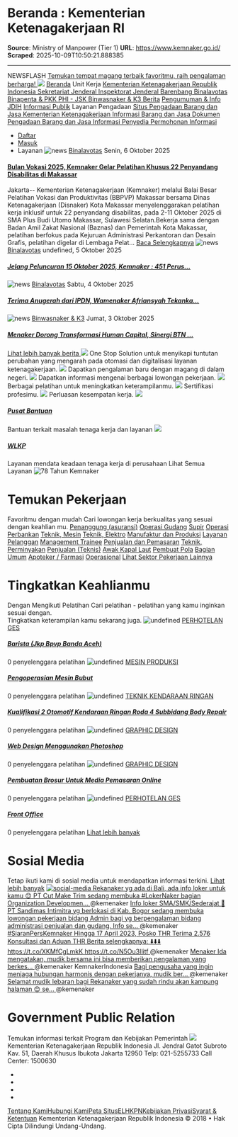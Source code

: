 # Beranda : Kementerian Ketenagakerjaan RI

**Source**: Ministry of Manpower (Tier 1)
**URL**: https://www.kemnaker.go.id/
**Scraped**: 2025-10-09T10:50:21.888385

---

NEWSFLASH
[ Temukan tempat magang terbaik favoritmu, raih pengalaman berharga! ](https://maganghub.kemnaker.go.id/)
[![](https://www.kemnaker.go.id/assets/images/logo-color.png)](https://www.kemnaker.go.id/)
[Beranda](https://www.kemnaker.go.id/)
Unit Kerja
[ Kementerian Ketenagakerjaan Republik Indonesia ](https://www.kemnaker.go.id/unit/menteri-ketenagakerjaan)[ Sekretariat Jenderal ](https://www.kemnaker.go.id/unit/sekretariat-jendral)[ Inspektorat Jenderal ](https://www.kemnaker.go.id/unit/inspektorat-jendral)[ Barenbang ](https://www.kemnaker.go.id/unit/barenbang)[ Binalavotas ](https://www.kemnaker.go.id/unit/binalattas)[ Binapenta & PKK ](https://www.kemnaker.go.id/unit/binapenta-pkk)[ PHI - JSK ](https://www.kemnaker.go.id/unit/phi-jsk)[ Binwasnaker & K3 ](https://www.kemnaker.go.id/unit/binwasnaker-k3)
[Berita](https://www.kemnaker.go.id/news/all)
[Pengumuman & Info](https://www.kemnaker.go.id/news/search?tags=pengumuman-dan-info)
[JDIH](http://jdih.kemnaker.go.id/)
[Informasi Publik](http://layananinformasi.kemnaker.go.id/)
Layanan Pengadaan
[ Situs Pengadaan Barang dan Jasa Kementerian Ketenagakerjaan ](https://spse.inaproc.id/kemnaker)[ Informasi Barang dan Jasa ](https://spse.inaproc.id/kemnaker/amel)[ Dokumen Pengadaan Barang dan Jasa ](https://ppid.kemnaker.go.id/barang-dan-jasa)[ Informasi Penyedia ](https://daftar-hitam.inaproc.id/)[ Permohonan Informasi ](https://ppid.kemnaker.go.id)
* [Daftar](https://www.kemnaker.go.id/)
* [Masuk](https://www.kemnaker.go.id/)
* Layanan
![news](https://www.kemnaker.go.id/assets/images/loading.svg)
[Binalavotas](https://www.kemnaker.go.id/news/binalattas)
Senin, 6 Oktober 2025
#### [ Bulan Vokasi 2025, Kemnaker Gelar Pelatihan Khusus 22 Penyandang Disabilitas di Makassar  ](https://www.kemnaker.go.id/news/detail/bulan-vokasi-2025-kemnaker-gelar-pelatihan-khusus-22-penyandang-disabilitas-di-makassar)
Jakarta-- Kementerian Ketenagakerjaan (Kemnaker) melalui Balai Besar Pelatihan Vokasi dan Produktivitas (BBPVP) Makassar bersama Dinas Ketenagakerjaan (Disnaker) Kota Makassar menyelenggarakan pelatihan kerja inklusif untuk 22 penyandang disabilitas, pada 2-11 Oktober 2025 di SMA Plus Budi Utomo Makassar, Sulawesi Selatan.Bekerja sama dengan Badan Amil Zakat Nasional (Baznas) dan Pemerintah Kota Makassar, pelatihan berfokus pada Kejuruan Administrasi Perkantoran dan Desain Grafis, pelatihan digelar di Lembaga Pelat...
[Baca Selengkapnya](https://www.kemnaker.go.id/news/detail/bulan-vokasi-2025-kemnaker-gelar-pelatihan-khusus-22-penyandang-disabilitas-di-makassar)
![news](https://www.kemnaker.go.id/assets/images/loading.svg)
[Binalavotas](https://www.kemnaker.go.id/news/binalattas)
undefined, 5 Oktober 2025
##### [Jelang Peluncuran 15 Oktober 2025, Kemnaker : 451 Perus...](https://www.kemnaker.go.id/news/detail/jelang-peluncuran-15-oktober-2025-kemnaker-451-perusahaan-daftar-program-magang-nasional)
![news](https://www.kemnaker.go.id/assets/images/loading.svg)
[Binalavotas](https://www.kemnaker.go.id/news/binalattas)
Sabtu, 4 Oktober 2025
##### [Terima Anugerah dari IPDN, Wamenaker Afriansyah Tekanka...](https://www.kemnaker.go.id/news/detail/terima-anugerah-dari-ipdn-wamenaker-afriansyah-tekankan-pentingnya-kepemimpinan-visioner)
![news](https://www.kemnaker.go.id/assets/images/loading.svg)
[Binwasnaker & K3](https://www.kemnaker.go.id/news/binwasnaker-k3)
Jumat, 3 Oktober 2025
##### [Menaker Dorong Transformasi Human Capital, Sinergi BTN ...](https://www.kemnaker.go.id/news/detail/menaker-dorong-transformasi-human-capital-sinergi-btn-dan-serikat-pekerja-jadi-teladan)
[ Lihat lebih banyak berita ](https://www.kemnaker.go.id/news/all)
![](https://www.kemnaker.go.id/assets/img/siaker-logo-blue.svg)
One Stop Solution untuk menyikapi tuntutan perubahan yang mengarah pada otomasi dan digitalisasi layanan ketenagakerjaan. 
![](https://www.kemnaker.go.id/assets/images/services/magang_icon.svg)[](https://maganghub.kemnaker.go.id/)
Dapatkan pengalaman baru dengan magang di dalam negeri. 
![](https://www.kemnaker.go.id/assets/images/services/karirhub-lower.svg)[](https://karirhub.kemnaker.go.id/)
Dapatkan informasi mengenai berbagai lowongan pekerjaan. 
![](https://www.kemnaker.go.id/assets/images/services/skillhub-lower.svg)[](https://pelatihan.kemnaker.go.id/)
Berbagai pelatihan untuk meningkatkan keterampilanmu. 
![](https://www.kemnaker.go.id/assets/images/services/sertihub-lower.svg)[](https://bnsp.go.id/)
Sertifikasi profesimu. 
![](https://www.kemnaker.go.id/assets/images/services/bizhub-lower.svg)[](https://bizhub.kemnaker.go.id/)
Perluasan kesempatan kerja. 
![](https://portal.kemnaker.go.id/storage/attachments/645/849/bce/Mw0twPfulm1ee3bCFH4m39xkPeqOPPZerZjItiw0.svg)
#####  [ Pusat Bantuan ](https://bantuan.kemnaker.go.id)
Bantuan terkait masalah tenaga kerja dan layanan
![](https://portal.kemnaker.go.id/storage/attachments/0c7/120/017/nivCZf11JAWZr0nMWcCukvwvIy8Y5iuN241qMgl7.svg)
#####  [ WLKP ](https://wajiblapor.kemnaker.go.id)
Layanan mendata keadaan tenaga kerja di perusahaan
Lihat Semua Layanan 
![78 Tahun Kemnaker](https://www.kemnaker.go.id/assets/images/78-kemnaker.jpg)
#  Temukan Pekerjaan   
Favoritmu dengan mudah 
Cari lowongan kerja berkualitas yang sesuai   
dengan keahlian mu. 
[ Penanggung (asuransi)](https://karirhub.kemnaker.go.id/vacancies?jobFunctions=e78dbea3-e6bd-6848-71ee-244667ddb068&type=industrial_vacancy)
[ Operasi Gudang](https://karirhub.kemnaker.go.id/vacancies?jobFunctions=37cf5ce4-3e89-1975-abeb-abe88cd3b7ec&type=industrial_vacancy)
[ Supir](https://karirhub.kemnaker.go.id/vacancies?jobFunctions=fe35e720-a54c-ee15-ae49-9f50399149dc&type=industrial_vacancy)
[ Operasi Perbankan](https://karirhub.kemnaker.go.id/vacancies?jobFunctions=31d4a1fe-336f-b976-b6ab-9b83d1a86650&type=industrial_vacancy)
[ Teknik, Mesin](https://karirhub.kemnaker.go.id/vacancies?jobFunctions=8a514b0c-e76c-8a42-707e-f468d299d79c&type=industrial_vacancy)
[ Teknik, Elektro](https://karirhub.kemnaker.go.id/vacancies?jobFunctions=5415f71d-92bc-c509-c015-78cac781f1ed&type=industrial_vacancy)
[ Manufaktur dan Produksi](https://karirhub.kemnaker.go.id/vacancies?jobFunctions=89c8f1c1-8000-42db-7a2f-ae940b9d8ec4&type=industrial_vacancy)
[ Layanan Pelanggan](https://karirhub.kemnaker.go.id/vacancies?jobFunctions=35ccaa13-417a-6fed-4c06-9f251b80e325&type=industrial_vacancy)
[ Management Trainee](https://karirhub.kemnaker.go.id/vacancies?jobFunctions=01624938-c687-7b58-cd05-97a753534df1&type=industrial_vacancy)
[ Penjualan dan Pemasaran](https://karirhub.kemnaker.go.id/vacancies?jobFunctions=f8fc2163-d996-b82f-a170-7c308957b440&type=industrial_vacancy)
[ Teknik, Perminyakan](https://karirhub.kemnaker.go.id/vacancies?jobFunctions=143b3805-3e44-4270-0822-9d8f10d40de4&type=industrial_vacancy)
[ Penjualan (Teknis)](https://karirhub.kemnaker.go.id/vacancies?jobFunctions=abe89964-2a35-7ea2-0c5b-e156f318d50f&type=industrial_vacancy)
[ Awak Kapal Laut](https://karirhub.kemnaker.go.id/vacancies?jobFunctions=36859009-b4ac-979d-97b1-a6081a925f7e&type=industrial_vacancy)
[ Pembuat Pola](https://karirhub.kemnaker.go.id/vacancies?jobFunctions=890fccd1-9408-fee9-3036-c13ee121720c&type=industrial_vacancy)
[ Bagian Umum](https://karirhub.kemnaker.go.id/vacancies?jobFunctions=960f3a59-e941-c751-f556-dd0fab4250db&type=industrial_vacancy)
[ Apoteker / Farmasi](https://karirhub.kemnaker.go.id/vacancies?jobFunctions=6833ffe5-42c3-036e-a140-1aa39ad40c50&type=industrial_vacancy)
[ Operasional](https://karirhub.kemnaker.go.id/vacancies?jobFunctions=14a15399-6188-5cd1-003e-3f12030058a6&type=industrial_vacancy)
[Lihat Sektor Pekerjaan Lainnya ](https://karirhub.kemnaker.go.id/vacancies?type=industrial_vacancy)
#  Tingkatkan Keahlianmu   
Dengan Mengikuti Pelatihan 
Cari pelatihan - pelatihan yang kamu inginkan sesuai dengan.   
Tingkatkan keterampilan kamu sekarang juga. 
![undefined](https://www.kemnaker.go.id/assets/images/loading.svg)
[PERHOTELAN GES](https://pelatihan.kemnaker.go.id/programs?vocationals=d5744527-3d87-4fe4-b652-8832f9c5bef2)
##### [Barista (Jkp Bpvp Banda Aceh)](https://pelatihan.kemnaker.go.id/programs/3db6adb3-b887-42c1-91ba-4e0bac2f5d61/detail)
0 penyelenggara pelatihan 
![undefined](https://www.kemnaker.go.id/assets/images/loading.svg)
[MESIN PRODUKSI](https://pelatihan.kemnaker.go.id/programs?vocationals=a48e7c2b-913c-471e-b973-0213272fc2cd)
##### [Pengoperasian Mesin Bubut](https://pelatihan.kemnaker.go.id/programs/d5ddad3f-b208-4551-a253-5069983d729b/detail)
0 penyelenggara pelatihan 
![undefined](https://www.kemnaker.go.id/assets/images/loading.svg)
[TEKNIK KENDARAAN RINGAN](https://pelatihan.kemnaker.go.id/programs?vocationals=906837e5-6f5c-4dcd-a6e9-fd7293f89c8f)
##### [Kualifikasi 2 Otomotif Kendaraan Ringan Roda 4 Subbidang Body Repair](https://pelatihan.kemnaker.go.id/programs/4d6a22a1-a264-4b46-97c1-026a3a7d9251/detail)
0 penyelenggara pelatihan 
![undefined](https://www.kemnaker.go.id/assets/images/loading.svg)
[GRAPHIC DESIGN](https://pelatihan.kemnaker.go.id/programs?vocationals=3bacd8da-2eb7-4fbb-8c26-b0dd36feaca2)
##### [Web Design Menggunakan Photoshop](https://pelatihan.kemnaker.go.id/programs/5555ec31-4f24-4bb3-b69b-ce1909efeee0/detail)
0 penyelenggara pelatihan 
![undefined](https://www.kemnaker.go.id/assets/images/loading.svg)
[GRAPHIC DESIGN](https://pelatihan.kemnaker.go.id/programs?vocationals=3bacd8da-2eb7-4fbb-8c26-b0dd36feaca2)
##### [Pembuatan Brosur Untuk Media Pemasaran Online](https://pelatihan.kemnaker.go.id/programs/d248623a-d832-4109-848f-83246b987d32/detail)
0 penyelenggara pelatihan 
![undefined](https://www.kemnaker.go.id/assets/images/loading.svg)
[PERHOTELAN GES](https://pelatihan.kemnaker.go.id/programs?vocationals=d5744527-3d87-4fe4-b652-8832f9c5bef2)
##### [Front Office](https://pelatihan.kemnaker.go.id/programs/c790a4c4-6eed-4158-b2fb-001c40a973cd/detail)
0 penyelenggara pelatihan 
[ Lihat lebih banyak ](https://pelatihan.kemnaker.go.id/programs)
# Sosial Media
Tetap ikuti kami di sosial media untuk mendapatkan informasi terkini.
[Lihat lebih banyak](https://www.kemnaker.go.id/social-media)
[ ![social-media](https://www.kemnaker.go.id/assets/images/loading.svg) Rekanaker yg ada di Bali, ada info loker untuk kamu 😊 PT Cut Make Trim sedang membuka #LokerNaker bagian Organization Developmen... ](https://twitter.com/KemnakerRI/status/1648926971324407810)
[](https://twitter.com/KemnakerRI/status/1648926971324407810)
[](https://twitter.com/KemnakerRI/status/1648926971324407810)@kemenaker
[ Info loker SMA/SMK/Sederajat 📢 PT Sandimas Intimitra yg berlokasi di Kab. Bogor sedang membuka lowongan pekerjaan bidang Admin bagi yg berpengalaman bidang administrasi penjualan dan gudang. Info se... ](https://twitter.com/KemnakerRI/status/1648918875172634624)
[](https://twitter.com/KemnakerRI/status/1648918875172634624)
[](https://twitter.com/KemnakerRI/status/1648918875172634624)@kemenaker
[ #SiaranPersKemnaker Hingga 17 April 2023, Posko THR Terima 2.576 Konsultasi dan Aduan THR Berita selengkapnya: ⬇️⬇️⬇️ https://t.co/XKMfCgLmkK https://t.co/N5Ou3Ilitf ](https://twitter.com/KemnakerRI/status/1648883485124481024)
[](https://twitter.com/KemnakerRI/status/1648883485124481024)
[](https://twitter.com/KemnakerRI/status/1648883485124481024)@kemenaker
[ Menaker Ida mengatakan, mudik bersama ini bisa memberikan pengalaman yang berkes... ](https://twitter.com/KemnakerRI/status/1648711956185108480)
[](https://twitter.com/KemnakerRI/status/1648711956185108480)
[](https://twitter.com/KemnakerRI/status/1648711956185108480)@kemenaker
KemnakerIndonesia
[ Bagi pengusaha yang ingin menjaga hubungan harmonis dengan pekerjanya, mudik ber... ](https://twitter.com/KemnakerRI/status/1648711953286590464)
[](https://twitter.com/KemnakerRI/status/1648711953286590464)
[](https://twitter.com/KemnakerRI/status/1648711953286590464)@kemenaker
[ Selamat mudik lebaran bagi Rekanaker yang sudah rindu akan kampung halaman 😊 se... ](https://twitter.com/KemnakerRI/status/1648708029263540226)
[](https://twitter.com/KemnakerRI/status/1648708029263540226)
[](https://twitter.com/KemnakerRI/status/1648708029263540226)@kemenaker
# Government Public Relation
Temukan informasi terkait Program dan Kebijakan Pemerintah
[![](https://www.kemnaker.go.id/assets/images/logo.png)](https://www.kemnaker.go.id/)
Kementerian Ketenagakerjaan Republik Indonesia
Jl. Jendral Gatot Subroto Kav. 51, Daerah Khusus Ibukota Jakarta 12950
Telp: 021-5255733
Call Center: 1500630
  * [](https://facebook.com/KemnakerRI)
  * [](https://x.com/kemnakerri)
  * [](https://www.instagram.com/kemnaker)
  * [](https://www.kemnaker.go.id/null)


[Tentang Kami](https://www.kemnaker.go.id/information/about)[Hubungi Kami](https://www.kemnaker.go.id/information/contact)[Peta Situs](https://www.kemnaker.go.id/information/sitemap)[ELHKPN](https://elhkpn.kpk.go.id/portal/user/pengumuman_lhkpn/UTFKNVZHNU9NQzlTYmxCSGNXSmhOMmRxZFhscmFXRk9SRmszWW1WVlpqa3JUa0ZOVm1VeU9EazBTRkJtYjFsc1pHUXZka0ZEU1VoMVZXTkNhMGhxVXc9PQ==)[Kebijakan Privasi](https://www.kemnaker.go.id/information/privacy)[Syarat & Ketentuan](https://www.kemnaker.go.id/information/terms)
Kementerian Ketenagakerjaan Republik Indonesia © 2018 • Hak Cipta Dilindungi Undang-Undang. 
